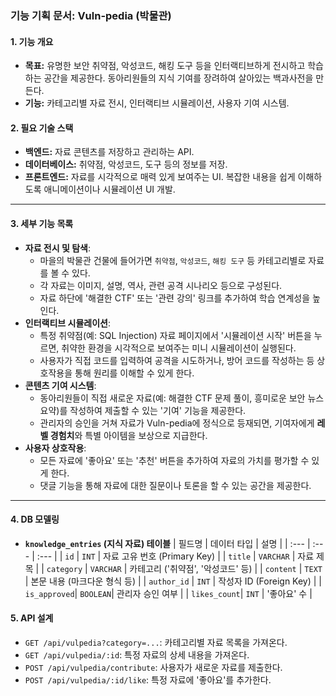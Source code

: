 ### 기능 기획 문서: Vuln-pedia (박물관)

#### 1. 기능 개요
* **목표:** 유명한 보안 취약점, 악성코드, 해킹 도구 등을 인터랙티브하게 전시하고 학습하는 공간을 제공한다. 동아리원들의 지식 기여를 장려하여 살아있는 백과사전을 만든다.
* **기능:** 카테고리별 자료 전시, 인터랙티브 시뮬레이션, 사용자 기여 시스템.

#### 2. 필요 기술 스택
* **백엔드:** 자료 콘텐츠를 저장하고 관리하는 API.
* **데이터베이스:** 취약점, 악성코드, 도구 등의 정보를 저장.
* **프론트엔드:** 자료를 시각적으로 매력 있게 보여주는 UI. 복잡한 내용을 쉽게 이해하도록 애니메이션이나 시뮬레이션 UI 개발.

---

#### 3. 세부 기능 목록
* **자료 전시 및 탐색**:
    * 마을의 박물관 건물에 들어가면 `취약점`, `악성코드`, `해킹 도구` 등 카테고리별로 자료를 볼 수 있다.
    * 각 자료는 이미지, 설명, 역사, 관련 공격 시나리오 등으로 구성된다.
    * 자료 하단에 '해결한 CTF' 또는 '관련 강의' 링크를 추가하여 학습 연계성을 높인다.
* **인터랙티브 시뮬레이션**:
    * 특정 취약점(예: SQL Injection) 자료 페이지에서 '시뮬레이션 시작' 버튼을 누르면, 취약한 환경을 시각적으로 보여주는 미니 시뮬레이션이 실행된다.
    * 사용자가 직접 코드를 입력하여 공격을 시도하거나, 방어 코드를 작성하는 등 상호작용을 통해 원리를 이해할 수 있게 한다.
* **콘텐츠 기여 시스템**:
    * 동아리원들이 직접 새로운 자료(예: 해결한 CTF 문제 풀이, 흥미로운 보안 뉴스 요약)를 작성하여 제출할 수 있는 '기여' 기능을 제공한다.
    * 관리자의 승인을 거쳐 자료가 Vuln-pedia에 정식으로 등재되면, 기여자에게 **레벨 경험치**와 특별 아이템을 보상으로 지급한다.
* **사용자 상호작용**:
    * 모든 자료에 '좋아요' 또는 '추천' 버튼을 추가하여 자료의 가치를 평가할 수 있게 한다.
    * 댓글 기능을 통해 자료에 대한 질문이나 토론을 할 수 있는 공간을 제공한다.

---

#### 4. DB 모델링
* **`knowledge_entries` (지식 자료) 테이블**
    | 필드명 | 데이터 타입 | 설명 |
    | :--- | :--- | :--- |
    | `id` | `INT` | 자료 고유 번호 (Primary Key) |
    | `title` | `VARCHAR` | 자료 제목 |
    | `category` | `VARCHAR` | 카테고리 ('취약점', '악성코드' 등) |
    | `content` | `TEXT` | 본문 내용 (마크다운 형식 등) |
    | `author_id` | `INT` | 작성자 ID (Foreign Key) |
    | `is_approved`| `BOOLEAN`| 관리자 승인 여부 |
    | `likes_count`| `INT` | '좋아요' 수 |

#### 5. API 설계
* `GET /api/vulpedia?category=...`: 카테고리별 자료 목록을 가져온다.
* `GET /api/vulpedia/:id`: 특정 자료의 상세 내용을 가져온다.
* `POST /api/vulpedia/contribute`: 사용자가 새로운 자료를 제출한다.
* `POST /api/vulpedia/:id/like`: 특정 자료에 '좋아요'를 추가한다.
